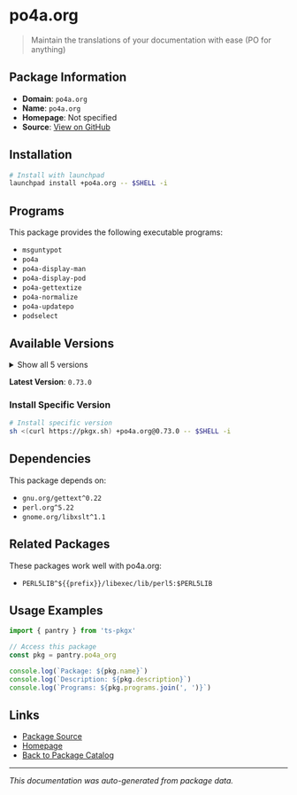 # po4a.org

> Maintain the translations of your documentation with ease  (PO for anything)

## Package Information

- **Domain**: `po4a.org`
- **Name**: `po4a.org`
- **Homepage**: Not specified
- **Source**: [View on GitHub](https://github.com/pkgxdev/pantry/tree/main/projects/po4a.org/package.yml)

## Installation

```bash
# Install with launchpad
launchpad install +po4a.org -- $SHELL -i
```

## Programs

This package provides the following executable programs:

- `msguntypot`
- `po4a`
- `po4a-display-man`
- `po4a-display-pod`
- `po4a-gettextize`
- `po4a-normalize`
- `po4a-updatepo`
- `podselect`

## Available Versions

<details>
<summary>Show all 5 versions</summary>

- `0.73.0`, `0.72.0`, `0.71.0`, `0.70.0`, `0.69.0`

</details>

**Latest Version**: `0.73.0`

### Install Specific Version

```bash
# Install specific version
sh <(curl https://pkgx.sh) +po4a.org@0.73.0 -- $SHELL -i
```

## Dependencies

This package depends on:

- `gnu.org/gettext^0.22`
- `perl.org^5.22`
- `gnome.org/libxslt^1.1`

## Related Packages

These packages work well with po4a.org:

- `PERL5LIB^${{prefix}}/libexec/lib/perl5:$PERL5LIB`

## Usage Examples

```typescript
import { pantry } from 'ts-pkgx'

// Access this package
const pkg = pantry.po4a_org

console.log(`Package: ${pkg.name}`)
console.log(`Description: ${pkg.description}`)
console.log(`Programs: ${pkg.programs.join(', ')}`)
```

## Links

- [Package Source](https://github.com/pkgxdev/pantry/tree/main/projects/po4a.org/package.yml)
- [Homepage](#)
- [Back to Package Catalog](../package-catalog.md)

---

*This documentation was auto-generated from package data.*
